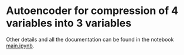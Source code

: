 # Autoencoder for compression of 4 variables into 3 variables

Other details and all the documentation can be found in the notebook [main.ipynb](https://github.com/rushabh-v/AE-4-to-3/blob/master/main.ipynb).
